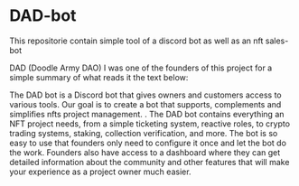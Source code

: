 # DAD-bot


This repositorie contain simple tool of a discord bot as well as an nft sales-bot

DAD (Doodle Army DAO) I was one of the founders of this project for a simple summary of what reads it the text below:


The DAD bot is a Discord bot that gives owners and customers access to various tools. Our goal is to create a bot that supports, complements and simplifies nfts project management. . The DAD bot contains everything an NFT project needs, from a simple ticketing system, reactive roles, to crypto trading systems, staking, collection verification, and more. The bot is so easy to use that founders only need to configure it once and let the bot do the work. Founders also have access to a dashboard where they can get detailed information about the community and other features that will make your experience as a project owner much easier.